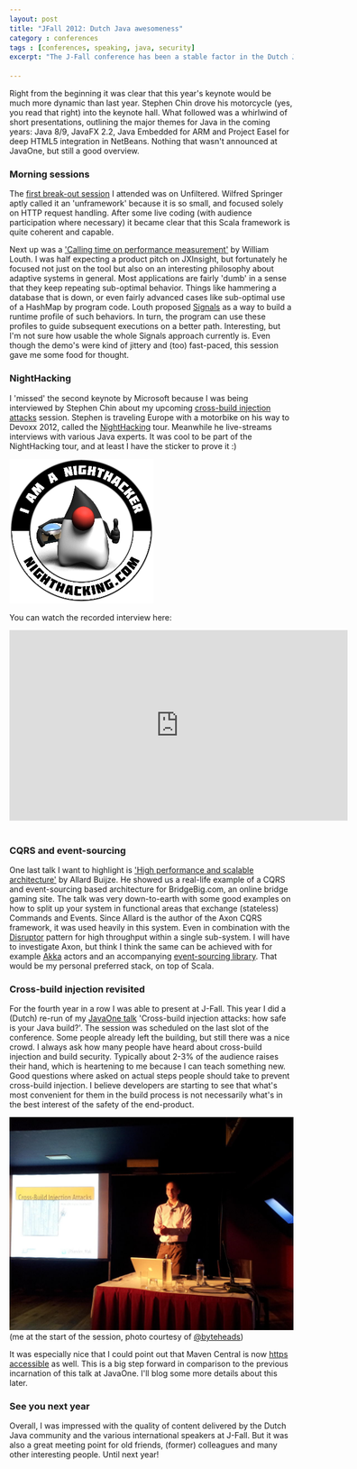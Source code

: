 ```yaml
---
layout: post
title: "JFall 2012: Dutch Java awesomeness" 
category : conferences 
tags : [conferences, speaking, java, security]
excerpt: "The J-Fall conference has been a stable factor in the Dutch Java community for many years now. The 2012 edition was again jam-packed with excellent content. But above all, it's a place where more than thousand like-minded developers can meet (again) and exchange fresh new ideas!"

---
```


Right from the beginning it was clear that this year's keynote would be much more dynamic than last year. Stephen Chin drove his motorcycle (yes, you read that right) into the keynote hall. What followed was a whirlwind of short presentations, outlining the major themes for Java in the coming years: Java 8/9, JavaFX 2.2, Java Embedded for ARM and Project Easel for deep HTML5 integration in NetBeans. Nothing that wasn't announced at JavaOne, but still a good overview.

### Morning sessions
The [first break-out session](http://www.nljug.org/pages/events/content/jfall_2012/sessions/00096/) I attended was on Unfiltered. Wilfred Springer aptly called it an 'unframework' because it is so small, and focused solely on HTTP request handling. After some live coding (with audience participation where necessary) it became clear that this Scala framework is quite coherent and capable.  

Next up was a ['Calling time on performance measurement'](http://www.nljug.org/pages/events/content/jfall_2012/sessions/00081/) by William Louth. I was half expecting a product pitch on JXInsight, but fortunately he focused not just on the tool but also on an interesting philosophy about adaptive systems in general. Most applications are fairly 'dumb' in a sense that they keep repeating sub-optimal behavior. Things like hammering a database that is down, or even fairly advanced cases like sub-optimal use of a HashMap by program code. Louth proposed [Signals](http://www.jinspired.com/solutions/open-api) as a way to build a runtime profile of such behaviors. In turn, the program can use these profiles to guide subsequent executions on a better path. Interesting, but I'm not sure how usable the whole Signals approach currently is. Even though the demo's were kind of jittery and (too) fast-paced, this session gave me some food for thought.

### NightHacking
I 'missed' the second keynote by Microsoft because I was being interviewed by Stephen Chin about my upcoming [cross-build injection attacks](/blog/security/2012/03/crossbuild-injection-how-safe-is-your-build) session. Stephen is traveling Europe with a motorbike on his way to Devoxx 2012, called the [NightHacking](http://steveonjava.com/nighthacking) tour. Meanwhile he live-streams interviews with various Java experts. It was cool to be part of the NightHacking tour, and at least I have the sticker to prove it :) 

![NightHacking sticker](/pics/nighthacker.png)

You can watch the recorded interview here:


<iframe width="600" height="338" src="http://www.youtube.com/embed/44Ke-XxsgOc?feature=player_detailpage" frameborder="0" allowfullscreen="">embed</iframe>


<br>
<br>

### CQRS and event-sourcing
One last talk I want to highlight is ['High performance and scalable architecture'](http://www.nljug.org/pages/events/content/jfall_2012/sessions/00091/) by Allard Buijze. He showed us a real-life example of a CQRS and event-sourcing based architecture for BridgeBig.com, an online bridge gaming site. The talk was very down-to-earth with some good examples on how to split up your system in functional areas that exchange (stateless) Commands and Events. Since Allard is the author of the Axon CQRS framework, it was used heavily in this system. Even in combination with the [Disruptor](http://lmax-exchange.github.com/disruptor/) pattern for high throughput within a single sub-system. I will have to investigate Axon, but think I think the same can be achieved with for example [Akka](http://akka.io/) actors and an accompanying [event-sourcing library](https://github.com/eligosource/eventsourced). That would be my personal preferred stack, on top of Scala.

### Cross-build injection revisited
For the fourth year in a row I was able to present at J-Fall. This year I did a (Dutch) re-run of my [JavaOne talk](https://oracleus.activeevents.com/connect/sessionDetail.ww?SESSION_ID=3892) 'Cross-build injection attacks: how safe is your Java build?'. The session was scheduled on the last slot of the conference. Some people already left the building, but still there was a nice crowd. I always ask how many people have heard about cross-build injection and build security. Typically about 2-3% of the audience raises their hand, which is heartening to me because I can teach something new. Good questions where asked on actual steps people should take to prevent cross-build injection. I believe developers are starting to see that what's most convenient for them in the build process is not necessarily what's in the best interest of the safety of the end-product. 

![me at the start of the session](/pics/jfall12.jpg)
(me at the start of the session, photo courtesy of [@byteheads](https://twitter.com/byteheads))

It was especially nice that I could point out that Maven Central is now [https accessible](http://www.sonatype.com/people/2012/10/now-available-ssl-connectivity-to-central) as well. This is a big step forward in comparison to the previous incarnation of this talk at JavaOne. I'll blog some more details about this later.

### See you next year
Overall, I was impressed with the quality of content delivered by the Dutch Java community and the various international speakers at J-Fall. But it was also a great meeting point for old friends, (former) colleagues and many other interesting people. Until next year!

